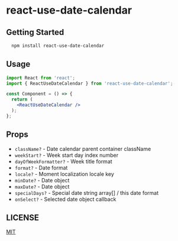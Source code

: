 # react-use-date-calendar

## Getting Started

```bash
  npm install react-use-date-calendar
```

## Usage

```jsx
import React from 'react';
import { ReactUseDateCalendar } from 'react-use-date-calendar';

const Component = () => {
  return (
    <ReactUseDateCalendar />
  );
};
```

## Props

- `className?` - Date calendar parent container className
- `weekStart?` - Week start day index number
- `dayOfWeekFormatter?` - Week title format
- `format?` - Date format
- `locale?` - Moment localization locale key
- `minDate?` - Date object
- `maxDate?` - Date object 
- `specialDays?` - Special date string array[] / this date format
- `onSelect?` - Selected date object callback

## LICENSE

[MIT](LICENSE)